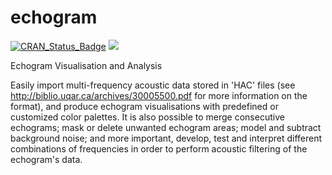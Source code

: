 # echogram

[![CRAN\_Status\_Badge](http://www.r-pkg.org/badges/version/echogram)](http://cran.r-project.org/package=echogram)
[![](https://cranlogs.r-pkg.org/badges/echogram)](https://cran.r-project.org/package=echogram)

Echogram Visualisation and Analysis

Easily import multi-frequency acoustic data stored in 'HAC' files (see <http://biblio.uqar.ca/archives/30005500.pdf> for more information on the format), and produce echogram visualisations with predefined or customized color palettes. It is also possible to merge consecutive echograms; mask or delete unwanted echogram areas; model and subtract background noise; and more important, develop, test and interpret different combinations of frequencies in order to perform acoustic filtering of the echogram's data.
